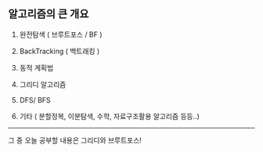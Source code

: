 ## 알고리즘의 큰 개요

1. 완전탐색 ( 브루트포스 / BF )

2. BackTracking ( 백트래킹 )

3. 동적 계획법 

4. 그리디 알고리즘

5. DFS/ BFS 

6. 기타 ( 분할정복, 이분탐색, 수학, 자료구조활용 알고리즘 등등..)

---------------------------------------------------------


그 중 오늘 공부할 내용은 그리디와 브루트포스! 
